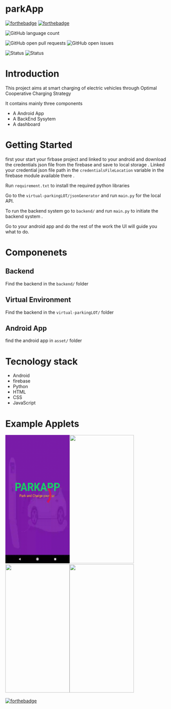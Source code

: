 # parkApp

[![forthebadge](https://forthebadge.com/images/badges/built-for-android.svg)](https://forthebadge.com) [![forthebadge](https://forthebadge.com/images/badges/made-with-java.svg)](https://forthebadge.com)

![GitHub language count](https://img.shields.io/github/languages/count/ujjaldas132/parkApp?style=for-the-badge)

![GitHub open pull requests](https://img.shields.io/github/issues-pr/ujjaldas132/parkApp.svg?style=for-the-badge) 
![GitHub open issues](https://img.shields.io/github/issues/ujjaldas132/parkApp.svg?style=for-the-badge)



![Status](https://img.shields.io/badge/status-stable-green.svg?style=for-the-badge) ![Status](https://img.shields.io/badge/CodeCompletion-unavailable-green.svg?style=for-the-badge)



# Introduction
This project aims at smart charging of electric vehicles through Optimal Cooperative Charging
Strategy 

It contains mainly three components
- A Android App
- A BackEnd Sysytem
- A dashboard 








# Getting Started
first your start your firbase project and linked to your android and download the credentials json 
file from the firebase and save to local storage . Linked your credential json file path in 
the `credentialsFileLocation` variable in the firebase module available there .

Run `requirement.txt` to install the required python libraries 

Go to the `virtual-parkingLOT/jsonGenerator` and run `main.py` for the local API.

To run the backend system go to `backend/` and run `main.py` to initiate the backend system .

Go to your android app and do the rest of the work the UI will guide you what to do.


# Componenets 

## Backend
  Find the backend in the `backend/` folder
  
## Virtual Environment
   Find the backend in the `virtual-parkingLOT/` folder

## Android App
 find the android app in `asset/` folder



# Tecnology stack
- Android 
- firebase
- Python
- HTML
- CSS
- JavaScript



# Example Applets

<img src="resources/gifs/splashscreen.gif" width="200" height="400"/><img src="resources/gifs/l2home.gif" width="200" height="400"/><img src="resources/gifs/booked.gif" width="200" height="400"/><img src="resources/gifs/yourCar.gif" width="200" height="400"/>








[![forthebadge](https://forthebadge.com/images/badges/built-with-love.svg)](https://forthebadge.com)
